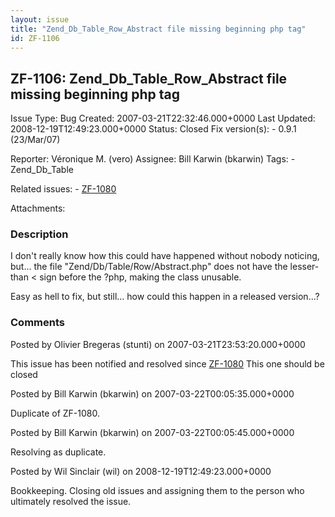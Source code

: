 ```yaml
---
layout: issue
title: "Zend_Db_Table_Row_Abstract file missing beginning php tag"
id: ZF-1106
---
```


ZF-1106: Zend\_Db\_Table\_Row\_Abstract file missing beginning php tag
----------------------------------------------------------------------

 Issue Type: Bug Created: 2007-03-21T22:32:46.000+0000 Last Updated: 2008-12-19T12:49:23.000+0000 Status: Closed Fix version(s): - 0.9.1 (23/Mar/07)
 
 Reporter:  Véronique M. (vero)  Assignee:  Bill Karwin (bkarwin)  Tags: - Zend\_Db\_Table
 
 Related issues: - [ZF-1080](/issues/browse/ZF-1080)
 
 Attachments: 
### Description

I don't really know how this could have happened without nobody noticing, but... the file "Zend/Db/Table/Row/Abstract.php" does not have the lesser-than < sign before the ?php, making the class unusable.

Easy as hell to fix, but still... how could this happen in a released version...?

 

 

### Comments

Posted by Olivier Bregeras (stunti) on 2007-03-21T23:53:20.000+0000

This issue has been notified and resolved since [ZF-1080](http://framework.zend.com/issues/browse/ZF-1080) This one should be closed

 

 

Posted by Bill Karwin (bkarwin) on 2007-03-22T00:05:35.000+0000

Duplicate of ZF-1080.

 

 

Posted by Bill Karwin (bkarwin) on 2007-03-22T00:05:45.000+0000

Resolving as duplicate.

 

 

Posted by Wil Sinclair (wil) on 2008-12-19T12:49:23.000+0000

Bookkeeping. Closing old issues and assigning them to the person who ultimately resolved the issue.

 

 
